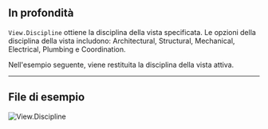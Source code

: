 ## In profondità
`View.Discipline` ottiene la disciplina della vista specificata. Le opzioni della disciplina della vista includono: Architectural, Structural, Mechanical, Electrical, Plumbing e Coordination.

Nell'esempio seguente, viene restituita la disciplina della vista attiva.
___
## File di esempio

![View.Discipline](./Revit.Elements.Views.View.Discipline_img.jpg)
